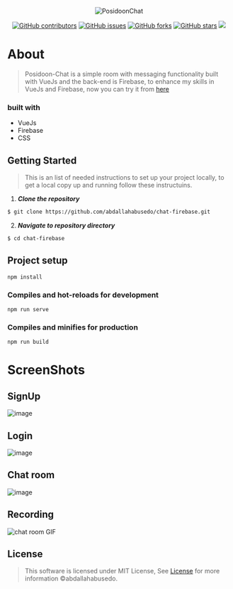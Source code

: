 <div align="center">

![PosidoonChat](https://user-images.githubusercontent.com/42722816/184647911-adb3768d-c75b-4a8b-b755-fdbd3c1d8249.png)

</div>

<div align="center">

[![GitHub contributors](https://img.shields.io/github/contributors/abdallahabusedo/chat-firebase)](https://github.com/abdallahabusedo/chat-firebase/contributors)
[![GitHub issues](https://img.shields.io/github/issues/abdallahabusedo/chat-firebase)](https://github.com/abdallahabusedo/chat-firebase/issues)
[![GitHub forks](https://img.shields.io/github/forks/abdallahabusedo/chat-firebase)](https://github.com/abdallahabusedo/chat-firebase/network)
[![GitHub stars](https://img.shields.io/github/stars/abdallahabusedo/chat-firebase)](https://github.com/abdallahabusedo/chat-firebase/stargazers)
<img src="https://img.shields.io/github/languages/top/abdallahabusedo/chat-firebase"> 

</div>

# About 
> Posidoon-Chat is a simple room with messaging functionality built with VueJs and the back-end is Firebase, to enhance my skills in VueJs and Firebase, now you can try it from [here](https://chat-room-firebase-2bdfe.web.app/)

### built with
- VueJs
- Firebase
- CSS

## Getting Started
> This is an list of needed instructions to set up your project locally, to get a local copy up and running follow these instructuins.

1. **_Clone the repository_**

```sh
$ git clone https://github.com/abdallahabusedo/chat-firebase.git
```
2. **_Navigate to repository directory_**
```sh
$ cd chat-firebase
```

## Project setup
```
npm install
```

### Compiles and hot-reloads for development
```
npm run serve
```

### Compiles and minifies for production
```
npm run build
```
# ScreenShots 

## SignUp

![image](https://user-images.githubusercontent.com/42722816/184649944-5cdd7c41-2a2c-4358-9a62-39e1b463b30d.png)

## Login 

![image](https://user-images.githubusercontent.com/42722816/184650015-edc12a5c-4605-45d5-a9a7-a464daa33589.png)

## Chat room

![image](https://user-images.githubusercontent.com/42722816/184650192-87a9c299-b2de-4b84-b6f6-29ff90f3ca4b.png)

## Recording 

![chat room GIF](https://user-images.githubusercontent.com/42722816/184650341-d65722d6-710c-4236-ab66-c62597f36f0b.gif)

## License
> This software is licensed under MIT License, See [License](https://github.com/abdallahabusedo/chat-firebase/blob/master/LICENSE) for more information ©abdallahabusedo.
